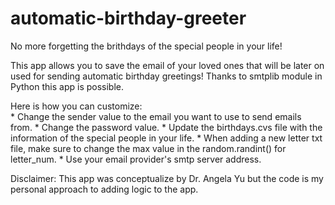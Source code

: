 # automatic-birthday-greeter

No more forgetting the brithdays of the special people in your life! 

This app allows you to save the email of your loved ones that will be later on used for sending automatic birthday greetings! Thanks to smtplib module in Python this app is possible.

Here is how you can customize:		
    * Change the sender value to the email you want to use to send emails from.
    * Change the password value.
    * Update the birthdays.cvs file with the information of the special people in your life.
    * When adding a new letter txt file, make sure to change the max value in the random.randint() for letter_num.
    * Use your email provider's smtp server address.

Disclaimer: This app was conceptualize by Dr. Angela Yu but the code is my personal approach to adding logic to the app.
